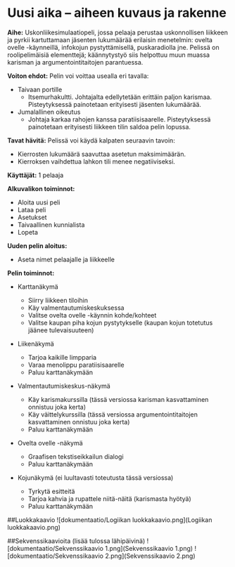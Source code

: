 # Uusi aika – aiheen kuvaus ja rakenne

**Aihe:** Uskonliikesimulaatiopeli, jossa pelaaja perustaa uskonnollisen liikkeen ja pyrkii kartuttamaan jäsenten lukumäärää erilaisin menetelmin: ovelta ovelle -käynneillä, infokojun pystyttämisellä, puskaradiolla jne. Pelissä on roolipelimäisiä elementtejä; käännytystyö siis helpottuu muun muassa karisman ja argumentointitaitojen parantuessa.

**Voiton ehdot:** Pelin voi voittaa usealla eri tavalla:
  - Taivaan portille
    - Itsemurhakultti. Johtajalta edellytetään erittäin paljon karismaa. Pisteytyksessä painotetaan erityisesti jäsenten lukumäärää.
  - Jumalallinen oikeutus
    - Johtaja karkaa rahojen kanssa paratiisisaarelle. Pisteytyksessä painotetaan erityisesti liikkeen tilin saldoa pelin lopussa.
    
**Tavat hävitä:** Pelissä voi käydä kalpaten seuraavin tavoin:
  - Kierrosten lukumäärä saavuttaa asetetun maksimimäärän.
  - Kierroksen vaihdettua lahkon tili menee negatiiviseksi.

**Käyttäjät:** 1 pelaaja

**Alkuvalikon toiminnot:**
  - Aloita uusi peli
  - Lataa peli
  - Asetukset
  - Taivaallinen kunnialista
  - Lopeta

**Uuden pelin aloitus:**
  - Aseta nimet pelaajalle ja liikkeelle

**Pelin toiminnot:**
  - Karttanäkymä
    - Siirry liikkeen tiloihin
    - Käy valmentautumiskeskuksessa
    - Valitse ovelta ovelle -käynnin kohde/kohteet
    - Valitse kaupan piha kojun pystytykselle (kaupan kojun totetutus jäänee tulevaisuuteen)
  
  - Liikenäkymä
    - Tarjoa kaikille limpparia
    - Varaa menolippu paratiisisaarelle
    - Paluu karttanäkymään

  - Valmentautumiskeskus-näkymä
    - Käy karismakurssilla (tässä versiossa karisman kasvattaminen onnistuu joka kerta)
    - Käy väittelykurssilla (tässä versiossa argumentointitaitojen kasvattaminen onnistuu joka kerta)
    - Paluu karttanäkymään

  - Ovelta ovelle -näkymä
    - Graafisen tekstiseikkailun dialogi
    - Paluu karttanäkymään
  
  - Kojunäkymä (ei luultavasti toteutusta tässä versiossa)
    - Tyrkytä esitteitä
    - Tarjoa kahvia ja rupattele niitä-näitä (karismasta hyötyä)
    - Paluu karttanäkymään

##Luokkakaavio
![dokumentaatio/Logiikan luokkakaavio.png](Logiikan luokkakaavio.png)

##Sekvenssikaavioita (lisää tulossa lähipäivinä)
![dokumentaatio/Sekvenssikaavio 1.png](Sekvenssikaavio 1.png)
![dokumentaatio/Sekvenssikaavio 2.png](Sekvenssikaavio 2.png)
